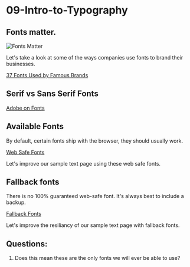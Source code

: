 # 09-Intro-to-Typography

## Fonts matter.

![Fonts Matter](https://digitalsynopsis.com/wp-content/uploads/2017/07/funny-graphic-design-memes-20.jpg)

Let's take a look at some of the ways companies use fonts to brand their businesses.

[37 Fonts Used by Famous Brands](https://gillde.com/37-fonts-used-by-super-famous-brands/)

## Serif vs Sans Serif Fonts

[Adobe on Fonts](https://www.adobe.com/creativecloud/design/discover/serif-vs-sans-serif.html)

## Available Fonts

By default, certain fonts ship with the browser, they should usually work.

[Web Safe Fonts](https://www.w3schools.com/csSref/css_websafe_fonts.php)

Let's improve our sample text page using these web safe fonts.

## Fallback fonts

There is no 100% guaranteed web-safe font. It's always best to include a backup.

[Fallback Fonts](https://www.w3schools.com/csSref/css_fonts_fallbacks.php)

Let's improve the resiliancy of our sample text page with fallback fonts.




## Questions: 
1. Does this mean these are the only fonts we will ever be able to use? 